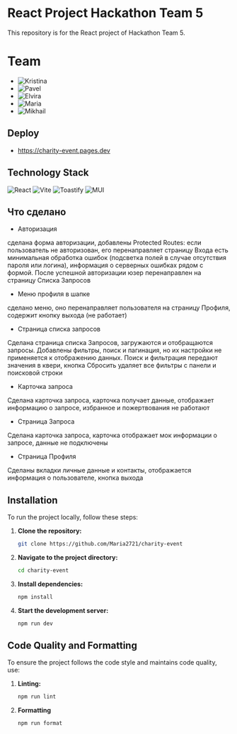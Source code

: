 # React Project Hackathon Team 5

This repository is for the React project of Hackathon Team 5.

# Team

- ![Kristina](https://github.com/KristinaBalashova)
- ![Pavel](https://github.com/Developer2220)
- ![Elvira](https://github.com/Elvira-del)
- ![Maria](https://github.com/Maria2721)
- ![Mikhail](https://github.com/Mike-Zakharov)

## Deploy

- https://charity-event.pages.dev

## Technology Stack

![React](https://img.shields.io/badge/React-20232A?style=for-the-badge&logo=react&logoColor=61DAFB)
![Vite](https://img.shields.io/badge/Vite-646CFF?style=for-the-badge&logo=vite&logoColor=white)
![Toastify](https://img.shields.io/badge/Toastify-FF3D00?style=for-the-badge&logo=react&logoColor=white)
![MUI](https://img.shields.io/badge/MUI-007FFF?style=for-the-badge&logo=mui&logoColor=white)

## Что сделано

- Авторизация

сделана форма авторизации, добавлены Protected Routes: если пользователь не авторизован, его перенаправляет страницу Входа
есть минимальная обработка ошибок (подсветка полей в случае отсутствия пароля или логина),
информация о серверных ошибках рядом с формой. После успешной авторизации юзер перенаправлен на страницу Списка Запросов

- Меню профиля в шапке

сделано меню, оно перенаправляет пользователя на страницу Профиля, содержит кнопку выхода (не работает)

- Страница списка запросов

Сделана страница списка Запросов, загружаются и отобращаются запросы. Добавлены фильтры, поиск и пагинация, но их настройки не применяется к отображению данных. Поиск и фильтрация передают значения в квери, кнопка Сбросить удаляет все фильтры с панели и поисковой строки

- Карточка запроса

Сделана карточка запроса, карточка получает данные, отображает информацию о запросе, избранное и пожертвования не работают

- Страница Запроса

Сделана карточка запроса, карточка отображает мок информации о запросе, данные не подключены

- Страница Профиля

Сделаны вкладки личные данные и контакты, отображается информация о пользователе, кнопка выхода

## Installation

To run the project locally, follow these steps:

1. **Clone the repository:**
   ```bash
   git clone https://github.com/Maria2721/charity-event
   ```
2. **Navigate to the project directory:**
   ```bash
   cd charity-event
   ```
3. **Install dependencies:**
   ```bash
   npm install
   ```
4. **Start the development server:**
   ```bash
   npm run dev
   ```

## Code Quality and Formatting

To ensure the project follows the code style and maintains code quality, use:

1. **Linting:**
   ```bash
   npm run lint
   ```
2. **Formatting**
   ```bash
   npm run format
   ```
